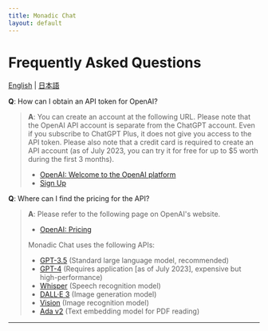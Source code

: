 ```yaml
---
title: Monadic Chat
layout: default
---
```


# Frequently Asked Questions

[English](/monadic-chat/faq) |
[日本語](/monadic-chat/faq_ja)

**Q**: How can I obtain an API token for OpenAI?

> **A**: You can create an account at the following URL. Please note that the OpenAI API account is separate from the ChatGPT account. Even if you subscribe to ChatGPT Plus, it does not give you access to the API token. Please also note that a credit card is required to create an API account (as of July 2023, you can try it for free for up to $5 worth during the first 3 months).
> 
> - [OpenAI: Welcome to the OpenAI platform](https://platform.openai.com)
> - [Sign Up](https://platform.openai.com/signup)

**Q**: Where can I find the pricing for the API?

> **A**: Please refer to the following page on OpenAI's website.
> 
> - [OpenAI: Pricing](https://openai.com/pricing#language-models)
> 
> Monadic Chat uses the following APIs:
> 
> - [GPT-3.5](https://platform.openai.com/docs/models/gpt-3-5) (Standard large language model, recommended)
> - [GPT-4](https://platform.openai.com/docs/models/gpt-4) (Requires application [as of July 2023], expensive but high-performance)
> - [Whisper](https://platform.openai.com/docs/models/whisper) (Speech recognition model)
> - [DALL·E 3](https://platform.openai.com/docs/models/dall-e) (Image generation model)
> - [Vision](https://platform.openai.com/docs/guides/vision) (Image recognition model)
> - [Ada v2](https://platform.openai.com/docs/models/embeddings) (Text embedding model for PDF reading)

<script src="https://cdn.jsdelivr.net/npm/jquery@3.5.0/dist/jquery.min.js"></script>
<script src="https://cdn.jsdelivr.net/npm/lightbox2@2.11.3/src/js/lightbox.js"></script>

---

<script>
  function copyToClipBoard(id){
    var copyText =  document.getElementById(id).innerText;
    document.addEventListener('copy', function(e) {
        e.clipboardData.setData('text/plain', copyText);
        e.preventDefault();
      }, true);
    document.execCommand('copy');
    alert('copied');
  }
</script>
